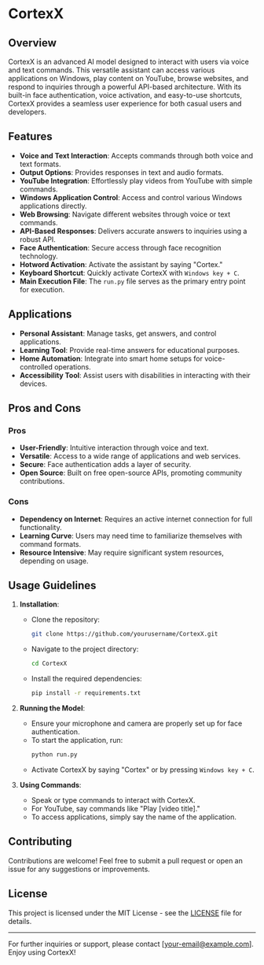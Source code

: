 # CortexX

## Overview

CortexX is an advanced AI model designed to interact with users via voice and text commands. This versatile assistant can access various applications on Windows, play content on YouTube, browse websites, and respond to inquiries through a powerful API-based architecture. With its built-in face authentication, voice activation, and easy-to-use shortcuts, CortexX provides a seamless user experience for both casual users and developers.

## Features

- **Voice and Text Interaction**: Accepts commands through both voice and text formats.
- **Output Options**: Provides responses in text and audio formats.
- **YouTube Integration**: Effortlessly play videos from YouTube with simple commands.
- **Windows Application Control**: Access and control various Windows applications directly.
- **Web Browsing**: Navigate different websites through voice or text commands.
- **API-Based Responses**: Delivers accurate answers to inquiries using a robust API.
- **Face Authentication**: Secure access through face recognition technology.
- **Hotword Activation**: Activate the assistant by saying "Cortex."
- **Keyboard Shortcut**: Quickly activate CortexX with `Windows key + C`.
- **Main Execution File**: The `run.py` file serves as the primary entry point for execution.

## Applications

- **Personal Assistant**: Manage tasks, get answers, and control applications.
- **Learning Tool**: Provide real-time answers for educational purposes.
- **Home Automation**: Integrate into smart home setups for voice-controlled operations.
- **Accessibility Tool**: Assist users with disabilities in interacting with their devices.

## Pros and Cons

### Pros

- **User-Friendly**: Intuitive interaction through voice and text.
- **Versatile**: Access to a wide range of applications and web services.
- **Secure**: Face authentication adds a layer of security.
- **Open Source**: Built on free open-source APIs, promoting community contributions.

### Cons

- **Dependency on Internet**: Requires an active internet connection for full functionality.
- **Learning Curve**: Users may need time to familiarize themselves with command formats.
- **Resource Intensive**: May require significant system resources, depending on usage.

## Usage Guidelines

1. **Installation**:
   - Clone the repository:  
     ```bash
     git clone https://github.com/yourusername/CortexX.git
     ```
   - Navigate to the project directory:  
     ```bash
     cd CortexX
     ```
   - Install the required dependencies:  
     ```bash
     pip install -r requirements.txt
     ```

2. **Running the Model**:
   - Ensure your microphone and camera are properly set up for face authentication.
   - To start the application, run:  
     ```bash
     python run.py
     ```
   - Activate CortexX by saying "Cortex" or by pressing `Windows key + C`.

3. **Using Commands**:
   - Speak or type commands to interact with CortexX.
   - For YouTube, say commands like "Play [video title]."
   - To access applications, simply say the name of the application.

## Contributing

Contributions are welcome! Feel free to submit a pull request or open an issue for any suggestions or improvements.

## License

This project is licensed under the MIT License - see the [LICENSE](LICENSE) file for details.

---

For further inquiries or support, please contact [your-email@example.com]. Enjoy using CortexX!
